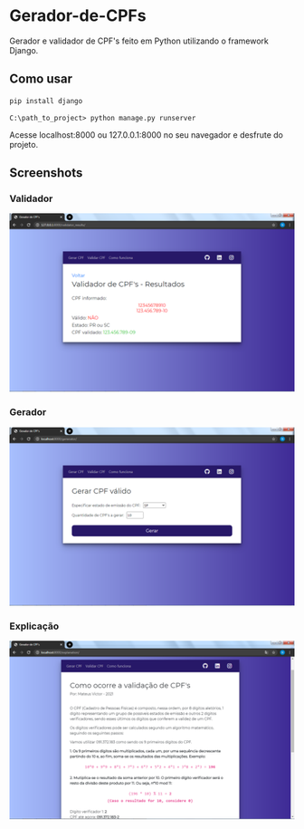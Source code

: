 # Gerador-de-CPFs
Gerador e validador de CPF's feito em Python utilizando o framework Django.

## Como usar
```
pip install django
```
```
C:\path_to_project> python manage.py runserver
```
Acesse localhost:8000 ou 127.0.0.1:8000 no seu navegador e desfrute do projeto.


## Screenshots

### Validador
<img src="https://github.com/mateusvictor/gerador-de-cpfs/blob/main/screenshots/validator_results.png"></img>

### Gerador
<img src="https://github.com/mateusvictor/gerador-de-cpfs/blob/main/screenshots/generator.png"></img>

### Explicação
<img src="https://github.com/mateusvictor/gerador-de-cpfs/blob/main/screenshots/explanation.png"></img>
